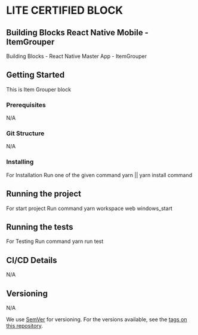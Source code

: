 # LITE CERTIFIED BLOCK

## Building Blocks React Native Mobile -  ItemGrouper
Building Blocks - React Native Master App - ItemGrouper

## Getting Started
This is Item Grouper block

### Prerequisites
N/A

### Git Structure
N/A

### Installing
For Installation Run one of the given command yarn || yarn install command

## Running the project
For start project Run command yarn workspace web windows_start

## Running the tests
For Testing Run command yarn run test

## CI/CD Details
N/A
## Versioning
N/A

We use [SemVer](http://semver.org/) for versioning. For the versions available, see the [tags on this repository](https://github.com/your/project/tags).